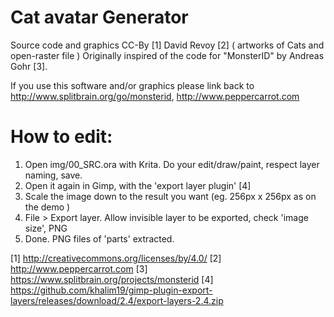 Cat avatar Generator
====================

Source code and graphics CC-By [1] David Revoy [2] ( artworks of Cats and open-raster file )
Originally inspired of the code for "MonsterID" by Andreas Gohr [3].

If you use this software and/or graphics please link back to http://www.splitbrain.org/go/monsterid, http://www.peppercarrot.com

How to edit:
============
1. Open img/00_SRC.ora with Krita. Do your edit/draw/paint, respect layer naming, save.
2. Open it again in Gimp, with the 'export layer plugin' [4]
3. Scale the image down to the result you want (eg. 256px x 256px as on the demo ) 
3. File > Export layer. Allow invisible layer to be exported, check 'image size', PNG
4. Done. PNG files of 'parts' extracted.

[1] http://creativecommons.org/licenses/by/4.0/
[2] http://www.peppercarrot.com
[3] https://www.splitbrain.org/projects/monsterid
[4] https://github.com/khalim19/gimp-plugin-export-layers/releases/download/2.4/export-layers-2.4.zip
